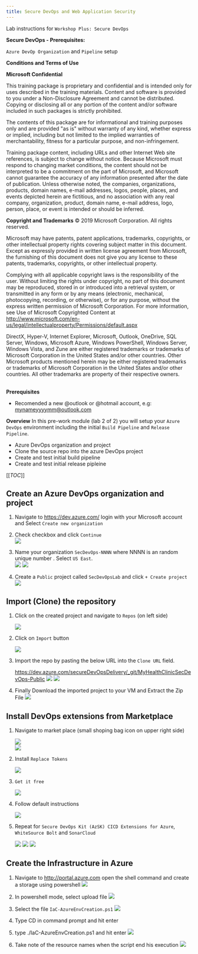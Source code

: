 ```yaml
---
title: Secure DevOps and Web Application Security
---
```


Lab instructions for `Workshop Plus: Secure DevOps`  

**Secure DevOps - Prerequisites:**

`Azure DevOp Organization` and `Pipeline` setup


**Conditions and Terms of Use**

**Microsoft Confidential**

This training package is proprietary and confidential and is intended only for uses described in the training materials. Content and software is provided to you under a Non-Disclosure Agreement and cannot be distributed. Copying or disclosing all or any portion of the content and/or software included in such packages is strictly prohibited.

The contents of this package are for informational and training purposes only and are provided "as is" without warranty of any kind, whether express or implied, including but not limited to the implied warranties of merchantability, fitness for a particular purpose, and non-infringement.

Training package content, including URLs and other Internet Web site references, is subject to change without notice. Because Microsoft must respond to changing market conditions, the content should not be interpreted to be a commitment on the part of Microsoft, and Microsoft cannot guarantee the accuracy of any information presented after the date of publication. Unless otherwise noted, the companies, organizations, products, domain names, e-mail addresses, logos, people, places, and events depicted herein are fictitious, and no association with any real company, organization, product, domain name, e-mail address, logo, person, place, or event is intended or should be inferred.

**Copyright and Trademarks**
© 2019 Microsoft Corporation. All rights reserved.

Microsoft may have patents, patent applications, trademarks, copyrights, or other intellectual property rights covering subject matter in this document. Except as expressly provided in written license agreement from Microsoft, the furnishing of this document does not give you any license to these patents, trademarks, copyrights, or other intellectual property.

Complying with all applicable copyright laws is the responsibility of the user. Without limiting the rights under copyright, no part of this document may be reproduced, stored in or introduced into a retrieval system, or transmitted in any form or by any means (electronic, mechanical, photocopying, recording, or otherwise), or for any purpose, without the express written permission of Microsoft Corporation. 
For more information, see Use of Microsoft Copyrighted Content at  
http://www.microsoft.com/en-us/legal/intellectualproperty/Permissions/default.aspx

DirectX, Hyper-V, Internet Explorer, Microsoft, Outlook, OneDrive, SQL Server, Windows, Microsoft Azure, Windows PowerShell, Windows Server, Windows Vista, and Zune are either registered trademarks or trademarks of Microsoft Corporation in the United States and/or other countries. Other Microsoft products mentioned herein may be either registered trademarks or trademarks of Microsoft Corporation in the United States and/or other countries. All other trademarks are property of their respective owners.
<br><br>

**Prerequisites**
- Recomended a new @outlook or @hotmail account, e.g: mynameyyyymm@outlook.com

**Overview**
In this pre-work module (lab 2 of 2) you will setup your `Azure DevOps` environment including the initial `Build Pipeline` and `Release Pipeline`.
- Azure DevOps organization and project
- Clone the source repo into the azure DevOps project
- Create and test initial build pipeline
- Create and test initial release pipleine

[[_TOC_]]

## Create an Azure DevOps organization and project
1. Navigate to https://dev.azure.com/ login with your Microsoft account and Select `Create new organization`

2. Check checkbox and click `Continue`  
    ![](images/26GetStarted.JPG)

3. Name your organization `SecDevOps-NNNN` where NNNN is an random unique number . Select `US East`.  
    ![](images/27aName.JPG)
    ![](images/27bName.JPG)

4. Create a `Public` project called `SecDevOpsLab` and click `+ Create project`  
    ![](images/27cName.JPG)


## Import (Clone) the repository

1. Click on the created project and navigate to `Repos` (on left side)
    
    ![](images/28aImport.JPG)

2. Click on `Import` button
    
    ![](images/28bImport.JPG)

3. Import the repo by pasting the below URL into the `Clone URL` field.  
    
    https://dev.azure.com/secureDevOpsDelivery/_git/MyHealthClinicSecDevOps-Public
    ![](images/28cImport.JPG)
    ![](images/28dImport.JPG)

4. Finally Download the imported project to your VM and Extract the Zip File
    ![](images/Req-Clone-Source.png)


## Install DevOps extensions from Marketplace 
1. Navigate to market place (small shoping bag icon on upper right side)  

    ![](images/29amarketplace.JPG)  
    ![](images/29bmarketplace.JPG)  

2. Install `Replace Tokens`  

    ![](images/29cmarketplace.JPG)  
3. `Get it free`  
 
    ![](images/29-0marketplace.JPG)  

4. Follow default instructions

    ![](images/29dmarketplace.JPG)  

5. Repeat for `Secure DevOps Kit (AzSK) CICD Extensions for Azure`, `WhiteSource Bolt` and `SonarCloud`

    ![](images/29gmarketplace.JPG) 
    ![](images/29imarketplace.JPG)
    ![](images/291cmarketplace.png)


## Create the Infrastructure in Azure

1. Navigate to http://portal.azure.com open the shell command and create a storage using powershell
    ![](images/Pre-ShellAzure.png)

2. In powershell mode, select upload file
    ![](images/Pre-ShellUploadFile.png)

3. Select the file ``IaC-AzureEnvCreation.ps1``
    ![](images/Pre-ShellUploadFileSelectFile.png)

4. Type CD in command prompt and hit enter
5. type ./IaC-AzureEnvCreation.ps1 and hit enter
    ![](images/Pre-ShellRunScript.png)
6. Take note of the resource names when the script end his execution
    ![](images/Pre-ShellRunScriptResult.png)

